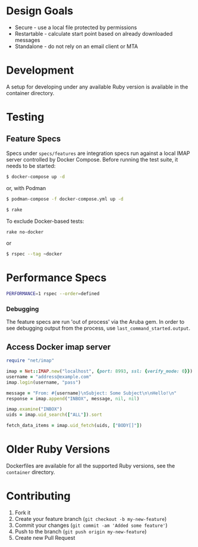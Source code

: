 # Design Goals

* Secure - use a local file protected by permissions
* Restartable - calculate start point based on already downloaded messages
* Standalone - do not rely on an email client or MTA

# Development

A setup for developing under any available Ruby version is
available in the container directory.

# Testing

## Feature Specs

Specs under `specs/features` are integration specs run against a local IMAP server
controlled by Docker Compose.
Before running the test suite, it needs to be started:

```sh
$ docker-compose up -d
```

or, with Podman

```sh
$ podman-compose -f docker-compose.yml up -d
```

```sh
$ rake
```

To exclude Docker-based tests:

```sh
rake no-docker
```

or

```sh
$ rspec --tag ~docker
```

# Performance Specs

```sh
PERFORMANCE=1 rspec --order=defined
```

### Debugging

The feature specs are run 'out of process' via the Aruba gem.
In order to see debugging output from the process,
use `last_command_started.output`.

## Access Docker imap server

```ruby
require "net/imap"

imap = Net::IMAP.new("localhost", {port: 8993, ssl: {verify_mode: 0}})
username = "address@example.com"
imap.login(username, "pass")

message = "From: #{username}\nSubject: Some Subject\n\nHello!\n"
response = imap.append("INBOX", message, nil, nil)

imap.examine("INBOX")
uids = imap.uid_search(["ALL"]).sort

fetch_data_items = imap.uid_fetch(uids, ["BODY[]"])
```

# Older Ruby Versions

Dockerfiles are available for all the supported Ruby versions,
see the `container` directory.

# Contributing

1. Fork it
2. Create your feature branch (`git checkout -b my-new-feature`)
3. Commit your changes (`git commit -am 'Added some feature'`)
4. Push to the branch (`git push origin my-new-feature`)
5. Create new Pull Request
